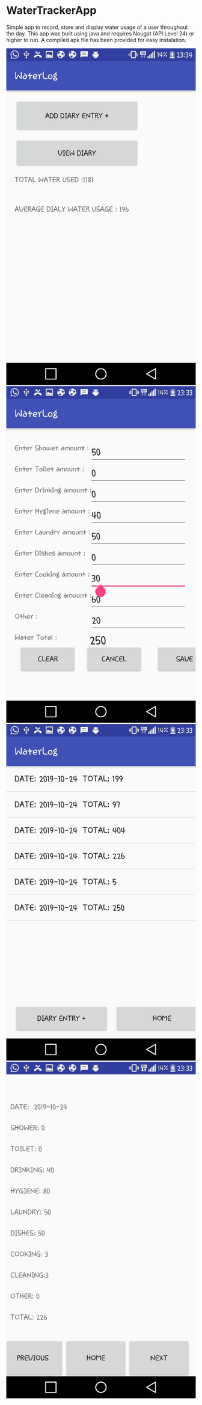 # WaterTrackerApp

Simple app to record, store and display water usage of a user throughout the day. This app was built using java and requires Nougat (API Level 24) or higher to run. A compiled apk file has been provided for easy instalation. 

![Test Image 4](https://github.com/sashin1122/WaterTrackerApp/blob/master/WhatsApp%20Image%202019-10-24%20at%2023.34.58.jpeg)
![Test Image 4](https://github.com/sashin1122/WaterTrackerApp/blob/master/WhatsApp%20Image%202019-10-24%20at%2023.34.58%20(1).jpeg)
![Test Image 4](https://github.com/sashin1122/WaterTrackerApp/blob/master/WhatsApp%20Image%202019-10-24%20at%2023.34.58%20(2).jpeg)
![Test Image 4](https://github.com/sashin1122/WaterTrackerApp/blob/master/WhatsApp%20Image%202019-10-24%20at%2023.34.58%20(3).jpeg)

